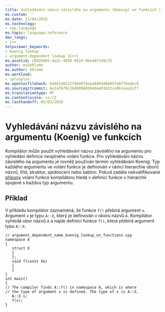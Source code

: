 ```yaml
---
title: Vyhledávání názvu závislého na argumentu (Koenig) ve funkcích | Microsoft Docs
ms.custom: ''
ms.date: 11/04/2016
ms.technology:
- cpp-language
ms.topic: language-reference
dev_langs:
- C++
helpviewer_keywords:
- Koenig lookup
- argument-dependent lookup [C++]
ms.assetid: c0928401-da2c-4658-942d-9ba4df149c35
author: mikeblome
ms.author: mblome
ms.workload:
- cplusplus
ms.openlocfilehash: 6a06140522f9d4074eaa0403d0d05fe0f79adec0
ms.sourcegitcommit: be2a7679c2bd80968204dee03d13ca961eaa31ff
ms.translationtype: MT
ms.contentlocale: cs-CZ
ms.lasthandoff: 05/03/2018
---
```

# <a name="argument-dependent-name-koenig-lookup-on-functions"></a>Vyhledávání názvu závislého na argumentu (Koenig) ve funkcích
Kompilátor může použít vyhledávání názvu závislého na argumentu pro vyhledání definice neúplného volání funkce. Pro vyhledávání názvu závislého na argumentu je rovněž používán termín vyhledávání Koenig. Typ každého argumentu ve volání funkce je definován v rámci hierarchie oborů názvů, tříd, struktur, sjednocení nebo šablon. Pokud zadáte nekvalifikované [přípony](../cpp/postfix-expressions.md) volání funkce kompilátoru hledá v definici funkce v hierarchii spojené s každou typ argumentu.  
  
## <a name="example"></a>Příklad  
 V příkladu kompilátor zaznamená, že funkce `f()` přebírá argument `x`. Argument `x` je typu `A::X`, který je definován v oboru názvů `A`. Kompilátor vyhledá obor názvů `A` a najde definici funkce `f()`, která přebírá argument typu `A::X`.  
  
```  
// argument_dependent_name_koenig_lookup_on_functions.cpp  
namespace A  
{  
   struct X  
   {  
   };  
   void f(const X&)  
   {  
   }  
}  
int main()  
{  
// The compiler finds A::f() in namespace A, which is where   
// the type of argument x is defined. The type of x is A::X.  
   A::X x;  
   f(x);     
}  
```  
